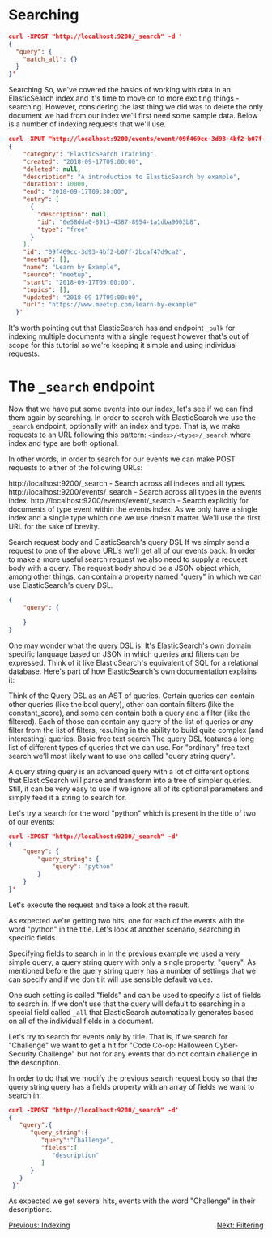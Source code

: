 Searching
=========

```json
curl -XPOST "http://localhost:9200/_search" -d '
{
  "query": {
    "match_all": {}
  }
}'
```

Searching So, we've covered the basics of working with data in an ElasticSearch index and it's time to move on to more exciting things - searching. However, considering the last thing we did was to delete the only document we had from our index we'll first need some sample data. Below is a number of indexing requests that we'll use.

```json
curl -XPUT "http://localhost:9200/events/event/09f469cc-3d93-4bf2-b07f-2bcaf47d9ca2" -d'
{
    "category": "ElasticSearch Training",
    "created": "2018-09-17T09:00:00",
    "deleted": null,
    "description": "A introduction to ElasticSearch by example",
    "duration": 10000,
    "end": "2018-09-17T09:30:00",
    "entry": [
      {
        "description": null,
        "id": "6e58dda0-8913-4387-8954-1a1dba9003b8",
        "type": "free"
      }
    ],
    "id": "09f469cc-3d93-4bf2-b07f-2bcaf47d9ca2",
    "meetup": [],
    "name": "Learn by Example",
    "source": "meetup",
    "start": "2018-09-17T09:00:00",
    "topics": [],
    "updated": "2018-09-17T09:00:00",
    "url": "https://www.meetup.com/learn-by-example"
  }'
```

It's worth pointing out that ElasticSearch has and endpoint `_bulk` for indexing multiple documents with a single request however that's out of scope for this tutorial so we're keeping it simple and using individual requests.

The `_search` endpoint
======================

Now that we have put some events into our index, let's see if we can find them again by searching. In order to search with ElasticSearch we use the `_search` endpoint, optionally with an index and type. That is, we make requests to an URL following this pattern: `<index>/<type>/_search` where index and type are both optional.

In other words, in order to search for our events we can make POST requests to either of the following URLs:

http://localhost:9200/_search - Search across all indexes and all types. http://localhost:9200/events/_search - Search across all types in the events index. http://localhost:9200/events/event/_search - Search explicitly for documents of type event within the events index. As we only have a single index and a single type which one we use doesn't matter. We'll use the first URL for the sake of brevity.

Search request body and ElasticSearch's query DSL If we simply send a request to one of the above URL's we'll get all of our events back. In order to make a more useful search request we also need to supply a request body with a query. The request body should be a JSON object which, among other things, can contain a property named "query" in which we can use ElasticSearch's query DSL.

```json
{
    "query": {

    }
}
```

One may wonder what the query DSL is. It's ElasticSearch's own domain specific language based on JSON in which queries and filters can be expressed. Think of it like ElasticSearch's equivalent of SQL for a relational database. Here's part of how ElasticSearch's own documentation explains it:

Think of the Query DSL as an AST of queries. Certain queries can contain other queries (like the bool query), other can contain filters (like the constant_score), and some can contain both a query and a filter (like the filtered). Each of those can contain any query of the list of queries or any filter from the list of filters, resulting in the ability to build quite complex (and interesting) queries. Basic free text search The query DSL features a long list of different types of queries that we can use. For "ordinary" free text search we'll most likely want to use one called "query string query".

A query string query is an advanced query with a lot of different options that ElasticSearch will parse and transform into a tree of simpler queries. Still, it can be very easy to use if we ignore all of its optional parameters and simply feed it a string to search for.

Let's try a search for the word "python" which is present in the title of two of our events:

```json
curl -XPOST "http://localhost:9200/_search" -d'
{
    "query": {
        "query_string": {
            "query": "python"
        }
    }
}'
```

Let's execute the request and take a look at the result.

As expected we're getting two hits, one for each of the events with the word "python" in the title. Let's look at another scenario, searching in specific fields.

Specifying fields to search in In the previous example we used a very simple query, a query string query with only a single property, "query". As mentioned before the query string query has a number of settings that we can specify and if we don't it will use sensible default values.

One such setting is called "fields" and can be used to specify a list of fields to search in. If we don't use that the query will default to searching in a special field called `_all` that ElasticSearch automatically generates based on all of the individual fields in a document.

Let's try to search for events only by title. That is, if we search for "Challenge" we want to get a hit for "Code Co-op: Halloween Cyber-Security Challenge" but not for any events that do not contain challenge in the description.

In order to do that we modify the previous search request body so that the query string query has a fields property with an array of fields we want to search in:

```json
curl -XPOST "http://localhost:9200/_search" -d'
{
   "query":{
      "query_string":{
         "query":"Challenge",
         "fields":[
            "description"
         ]
      }
   }
 }'
```

As expected we get several hits, events with the word "Challenge" in their descriptions.

<span style="float: left;">[Previous: Indexing](indexing.md)</span>

<span style="float: right;">[Next: Filtering](filtering.md)</span>
